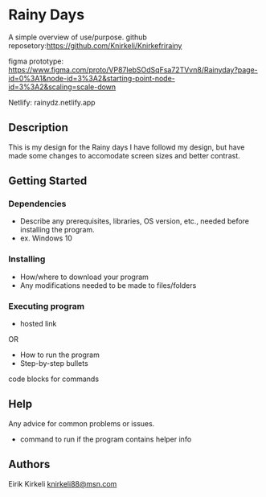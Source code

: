 # Rainy Days

A simple overview of use/purpose.
github reposetory:https://github.com/Knirkeli/Knirkefrirainy 

figma prototype: https://www.figma.com/proto/VP87lebSOdSqFsa72TVvn8/Rainyday?page-id=0%3A1&node-id=3%3A2&starting-point-node-id=3%3A2&scaling=scale-down

Netlify: rainydz.netlify.app

## Description

This is my design for the Rainy days
I have followd my design, but have made some changes to accomodate screen sizes and better contrast.

## Getting Started

### Dependencies

* Describe any prerequisites, libraries, OS version, etc., needed before installing the program.
* ex. Windows 10

### Installing

* How/where to download your program
* Any modifications needed to be made to files/folders

### Executing program

- hosted link 

OR

* How to run the program
* Step-by-step bullets

code blocks for commands

## Help

Any advice for common problems or issues.

- command to run if the program contains helper info

## Authors

Eirik Kirkeli knirkeli88@msn.com
